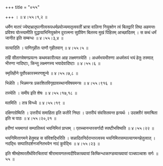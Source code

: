 +++
title = "०५५"

+++
।  ॥  ४।५५।१,२  ॥   

  

धर्मेण मातरं ज्येष्ठभ्रातृपत्नीत्वरूपधर्मप्रयोज्यमातृत्ववतीं भ्रात्रा वालिना नियुक्तेन त्वं बिलद्वारि तिष्ठ अहमन्तः प्रविश्य योत्स्यामीति युद्धायाभिनियुक्तेन दुरात्मना सुग्रीवेण बिलस्य मुखं पिहितम् आच्छादितम् । स कथं धर्मं जानीत इति सम्बन्धः  ॥  ४।५५।३,४  ॥   

  

सत्यादिति । पाणिगृहीतः पाणौ गृहीतवान्  ॥  ४।५५।५  ॥   

  

तर्हि सीतागवेषणप्रयत्नः कथमकारीत्यत आह लक्ष्मणस्येति । अधर्मभयभीरुणा अधर्मरूपं भयं हेतुः तस्मात् भीरुणा नादिष्टाः, किन्तु लक्ष्मणस्य भयादेवादिष्टाः  ॥  ४।५५।६  ॥   

  

स्मृतिहीने पूर्वोपकारस्मरणशून्ये  ॥  ४।५५।७,८  ॥   

  

भिन्नेति । भिन्नमन्त्रः प्रकाशितविगृह्यावस्थानविषयमन्त्रः  ॥  ४।५५।९१६  ॥   

  

तस्येति । समीप इति शेषः  ॥  ४।५५।१७,१८  ॥   

  

मतमिति । तत्र विन्ध्ये  ॥  ४।५५।१९  ॥   

  

दक्षिणाग्रेष्विति । उत्तरीयं समाहिता इति कर्तरि निष्ठा । उत्तरीयं संवसितवन्त इत्यर्थः । उदक्तीरं समाश्रिता इति च पाठः  ॥  ४।५५।२०,२१  ॥   

  

हरीणां भयमागतं सम्पातिरूपं भयनिमित्तं प्राप्तम् । एतच्चानन्तरसर्गादौ स्पष्टीभविष्यति  ॥  ४।५५।२२  ॥   

  

भयनिमित्तागमने हेतुमाह स संविशद्भिरिति । सन्नादितनिर्दरान्तरत्वस्य भयनिमित्तसम्पात्यागमनहेतुत्वात् । नदद्भिः सम्पातिदर्शनजनितभयेन नादं कुर्वद्भिः  ॥  ४।५५।२३  ॥   

  

इति श्रीमहेश्वरतीर्थविरचितायां श्रीरामायणतत्त्वदीपिकाख्यायां किष्किन्धाकाण्डव्याख्यायां पञ्चपञ्चाशः सर्गः  ॥  ५५  ॥   

  

